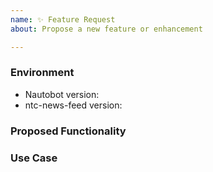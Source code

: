 ```yaml
---
name: ✨ Feature Request
about: Propose a new feature or enhancement

---
```


### Environment
* Nautobot version:  <!-- Example: 2.0.0 -->
* ntc-news-feed version:  <!-- Example: 1.0.0 -->

<!--
    Describe in detail the new functionality you are proposing.
-->
### Proposed Functionality

<!--
    Convey an example use case for your proposed feature. Write from the
    perspective of a user who would benefit from the proposed
    functionality and describe how.
--->
### Use Case

